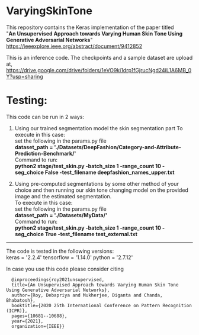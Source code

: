 # VaryingSkinTone

This repository contains the Keras implementation of the paper titled <br>
"**An Unsupervised Approach towards Varying Human Skin Tone Using Generative Adversarial Networks**"
https://ieeexplore.ieee.org/abstract/document/9412852

This is an inference code. 
The checkpoints and a sample dataset are upload at,
https://drive.google.com/drive/folders/1eVO9ki1drp1fGjrucNgd24iL1A6MB_0Y?usp=sharing

Testing:
=============================================================================================================
This code can be run in 2 ways: 
1. Using our trained segmentation model the skin segmentation part
    To execute in this case:<br>
    set the following in the params.py file <br>
        **dataset_path = './Datasets/DeepFashion/Category-and-Attribute-Prediction-Benchmark/'<br>**
    Command to run:<br>
        **python2 stage/test_skin.py -batch_size 1 -range_count 10 -seg_choice False -test_filename deepfashion_names_upper.txt<br>**

3. Using pre-computed segmentations by some other method of your choice and then running our skin tone changing model on the provided image and the estimated segmentation.<br>
    To execute in this case:<br>
    set the following in the params.py file <br>
        **dataset_path = './Datasets/MyData/'<br>**
    Command to run:<br>
        **python2 stage/test_skin.py -batch_size 1 -range_count 10 -seg_choice True -test_filename test_external.txt<br>**


--------------------------------------------------------------------------------------------------------------
The code is tested in the following versions:<br>
keras = '2.2.4'
tensorflow = '1.14.0'
python = '2.7.12'


In case you use this code please consider citing

      @inproceedings{roy2021unsupervised,
      title={An Unsupervised Approach towards Varying Human Skin Tone Using Generative Adversarial Networks},
      author={Roy, Debapriya and Mukherjee, Diganta and Chanda, Bhabatosh},
      booktitle={2020 25th International Conference on Pattern Recognition (ICPR)},
      pages={10681--10688},
      year={2021},
      organization={IEEE}}
